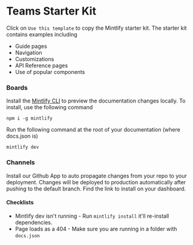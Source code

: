 # Teams Starter Kit

Click on `Use this template` to copy the Mintlify starter kit. The starter kit contains examples including

- Guide pages
- Navigation
- Customizations
- API Reference pages
- Use of popular components

### Boards

Install the [Mintlify CLI](https://www.npmjs.com/package/mintlify) to preview the documentation changes locally. To install, use the following command

```
npm i -g mintlify
```

Run the following command at the root of your documentation (where docs.json is)

```
mintlify dev
```

### Channels

Install our Github App to auto propagate changes from your repo to your deployment. Changes will be deployed to production automatically after pushing to the default branch. Find the link to install on your dashboard.

#### Checklists

- Mintlify dev isn't running - Run `mintlify install` it'll re-install dependencies.
- Page loads as a 404 - Make sure you are running in a folder with `docs.json`